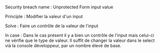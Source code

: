 Security breach name 	: Unprotected Form input value

Principle 				: Modifier la valeur d'un input

Solve 					: Faire un contrôle de la valeur de l'input

In case 				: Dans le cas présent il y a bien un contrôle de l'input mais celui-ci ne vérifie que le type de valeur.
							Il suffit de changer la valeur dans le select vià la console développeur, par un nombre élevé de base.